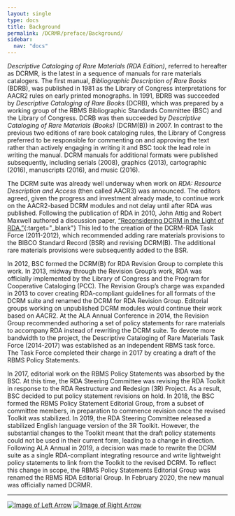 ```yaml
---
layout: single
type: docs
title: Background
permalink: /DCRMR/preface/Background/
sidebar:
  nav: "docs"
---
```


*Descriptive Cataloging of Rare Materials (RDA Edition)*, referred to hereafter as DCRMR, is the latest in a sequence of manuals for rare materials catalogers. The first manual, *Bibliographic Description of Rare Books* (BDRB), was published in 1981 as the Library of Congress interpretations for AACR2 rules on early printed monographs. In 1991, BDRB was succeeded by *Descriptive Cataloging of Rare Books* (DCRB), which was prepared by a working group of the RBMS Bibliographic Standards Committee (BSC) and the Library of Congress. DCRB was then succeeded by *Descriptive Cataloging of Rare Materials (Books)* (DCRM(B)) in 2007. In contrast to the previous two editions of rare book cataloging rules, the Library of Congress preferred to be responsible for commenting on and approving the text rather than actively engaging in writing it and BSC took the lead role in writing the manual.  DCRM manuals for additional formats were published subsequently, including serials (2008), graphics (2013), cartographic (2016), manuscripts (2016), and music (2016).

The DCRM suite was already well underway when work on *RDA: Resource Description and Access* (then called AACR3) was announced. The editors agreed, given the progress and investment already made, to continue work on the AACR2-based DCRM modules and not delay until after RDA was published. Following the publication of RDA in 2010, John Attig and Robert Maxwell authored a discussion paper, [“Reconsidering DCRM in the Light of RDA.”](http://rbms.info/files/committees/bibliographic_standards/committee-docs/DCRM_RDA-DP-20101214.pdf){:target="_blank"} This led to the creation of the DCRM-RDA Task Force (2011-2012), which recommended adding rare materials provisions to the BIBCO Standard Record (BSR) and revising DCRM(B). The additional rare materials provisions were subsequently added to the BSR. 

In 2012, BSC formed the DCRM(B) for RDA Revision Group to complete this work. In 2013, midway through the Revision Group’s work, RDA was officially implemented by the Library of Congress and the Program for Cooperative Cataloging (PCC). The Revision Group’s charge was expanded in 2013 to cover creating RDA-compliant guidelines for all formats of the DCRM suite and renamed the DCRM for RDA Revision Group.  Editorial groups working on unpublished DCRM modules would continue their work based on AACR2.  At the ALA Annual Conference in 2014, the Revision Group recommended authoring a set of policy statements for rare materials to accompany RDA instead of rewriting the DCRM suite. To devote more bandwidth to the project, the Descriptive Cataloging of Rare Materials Task Force (2014-2017) was established as an independent RBMS task force.  The Task Force completed their charge in 2017 by creating a draft of the RBMS Policy Statements. 

In 2017, editorial work on the RBMS Policy Statements was absorbed by the BSC. At this time, the RDA Steering Committee was revising the RDA Toolkit in response to the RDA Restructure and Redesign (3R) Project. As a result, BSC decided to put policy statement revisions on hold. In 2018, the BSC formed the RBMS Policy Statement Editorial Group, from a subset of committee members, in preparation to commence revision once the revised Toolkit was stabilized. In 2019, the RDA Steering Committee released a stabilized English language version of the 3R Toolkit. However, the substantial changes to the Toolkit meant that the draft policy statements could not be used in their current form, leading to a change in direction. Following ALA Annual in 2019, a decision was made to rewrite the DCRM suite as a single RDA-compliant integrating resource and write lightweight policy statements to link from the Toolkit to the revised DCRM.  To reflect this change in scope, the RBMS Policy Statements Editorial Group was renamed the RBMS RDA Editorial Group. In February 2020, the new manual was officially named DCRMR.

---

[![Image of Left Arrow](https://rbms-bsc.github.io/DCRMR/assets/pictures/navigation/Arrow_Left.png "Preface")](/DCRMR/preface/) [![Image of Right Arrow](https://rbms-bsc.github.io/DCRMR/assets/pictures/navigation/Arrow_Right.png "Changes from DCRM(B)")](/DCRMR/preface/Changes-from-DCRM(B)/)
